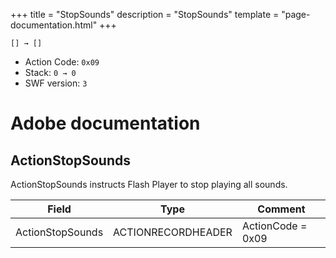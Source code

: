 +++
title = "StopSounds"
description = "StopSounds"
template = "page-documentation.html"
+++

```
[] → []
```

- Action Code: `0x09`
- Stack: `0 → 0`
- SWF version: `3`

# Adobe documentation

## ActionStopSounds

ActionStopSounds instructs Flash Player to stop playing all sounds.

| Field            | Type               | Comment           |
|------------------|--------------------|-------------------|
| ActionStopSounds | ACTIONRECORDHEADER | ActionCode = 0x09 |
